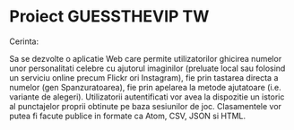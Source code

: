 # Proiect GUESSTHEVIP TW

Cerinta:

Sa se dezvolte o aplicatie Web care permite utilizatorilor ghicirea numelor unor personalitati celebre cu ajutorul imaginilor (preluate local sau folosind un serviciu online precum Flickr ori Instagram), fie prin tastarea directa a numelor (gen Spanzuratoarea), fie prin apelarea la metode ajutatoare (i.e. variante de alegeri). Utilizatorii autentificati vor avea la dispozitie un istoric al punctajelor proprii obtinute pe baza sesiunilor de joc. Clasamentele vor putea fi facute publice in formate ca Atom, CSV, JSON si HTML.
